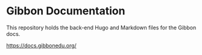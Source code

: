 # Gibbon Documentation

This repository holds the back-end Hugo and Markdown files for the Gibbon docs. 

https://docs.gibbonedu.org/
